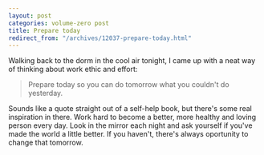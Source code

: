 ```yaml
---
layout: post
categories: volume-zero post
title: Prepare today
redirect_from: "/archives/12037-prepare-today.html"
---
```



Walking back to the dorm in the cool air tonight, I came up with a neat way of thinking about work ethic and effort:

> Prepare today so you can do tomorrow what you couldn't do yesterday.

Sounds like a quote straight out of a self-help book, but there's some real inspiration in there. Work hard to become a better, more healthy and loving person every day. Look in the mirror each night and ask yourself if you've made the world a little better. If you haven't, there's always oportunity to change that tomorrow.
